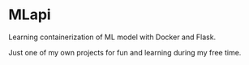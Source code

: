 # MLapi
Learning containerization of ML model with Docker and Flask.

Just one of my own projects for fun and learning during my free time.
